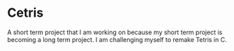 # Cetris
 A short term project that I am working on because my short term project is becoming a long term project. I am challenging myself to remake Tetris in C.
